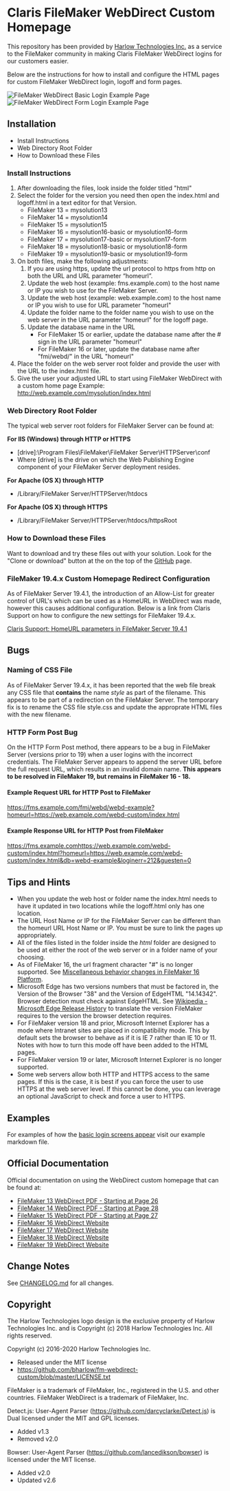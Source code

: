 # Claris FileMaker WebDirect Custom Homepage #

This repository has been provided by [Harlow Technologies Inc.](http://www.harlowtech.com) as a service to the FileMaker community in making Claris FileMaker WebDirect logins for our customers easier.

Below are the instructions for how to install and configure the HTML pages for custom FileMaker WebDirect login, logoff and form pages.

![FileMaker WebDirect Basic Login Example Page](images/fm-example-5.png)
![FileMaker WebDirect Form Login Example Page](images/fm-example-6.png)

## Installation ##

* Install Instructions
* Web Directory Root Folder
* How to Download these Files

### Install Instructions ###

1. After downloading the files, look inside the folder titled "html"
2. Select the folder for the version you need then open the index.html and logoff.html in a text editor for that Version.
    * FileMaker 13 = mysolution13
    * FileMaker 14 = mysolution14
    * FileMaker 15 = mysolution15
    * FileMaker 16 = mysolution16-basic or mysolution16-form
    * FileMaker 17 = mysolution17-basic or mysolution17-form
    * FileMaker 18 = mysolution18-basic or mysolution18-form
    * FileMaker 19 = mysolution19-basic or mysolution19-form
3. On both files, make the following adjustments:
    1. If you are using https, update the url protocol to https from http on both the URL and URL parameter “homeurl”.
    2. Update the web host (example: fms.example.com) to the host name or IP you wish to use for the FileMaker Server.
    3. Update the web host (example: web.example.com) to the host name or IP you wish to use for URL parameter "homeurl"
    4. Update the folder name to the folder name you wish to use on the web server in the URL parameter "homeurl" for the logoff page.
    5. Update the database name in the URL
        * For FileMaker 15 or earlier, update the database name after the # sign in the URL parameter "homeurl"
        * For FileMaker 16 or later, update the database name after "fmi/webd/" in the URL "homeurl"
4. Place the folder on the web server root folder and provide the user with the URL to the index.html file.
5. Give the user your adjusted URL to start using FileMaker WebDirect with a custom home page Example: http://web.example.com/mysolution/index.html

### Web Directory Root Folder ###

The typical web server root folders for FileMaker Server can be found at:

__For IIS (Windows) through HTTP or HTTPS__

* [drive]:\Program Files\FileMaker\FileMaker Server\HTTPServer\conf
* Where [drive] is the drive on which the Web Publishing Engine component of your FileMaker Server deployment resides.

__For Apache (OS X) through HTTP__

* /Library/FileMaker Server/HTTPServer/htdocs

__For Apache (OS X) through HTTPS__

* /Library/FileMaker Server/HTTPServer/htdocs/httpsRoot

### How to Download these Files ###

Want to download and try these files out with your solution. Look for the "Clone or download" button at the on the top of the [GitHub](https://github.com/bharlow/fm-webdirect-custom) page.

### FileMaker 19.4.x Custom Homepage Redirect Configuration ###

As of FileMaker Server 19.4.1, the introduction of an Allow-List for greater control of URL's which can be used as a HomeURL in WebDirect was made, however this causes additional configuration. Below is a link from Claris Support on how to configure the new settings for FileMaker 19.4.x.

[Claris Support: HomeURL parameters in FileMaker Server 19.4.1](https://support.claris.com/s/article/HomeURL-parameters-in-FileMaker-Server-19-4-1)

## Bugs ##

### Naming of CSS File ###

As of FileMaker Server 19.4.x, it has been reported that the web file break any CSS file that **contains** the name _style_ as part of the filename. This appears to be part of a redirection on the FileMaker Server. The temporary fix is to rename the CSS file style.css and update the approprate HTML files with the new filename.

### HTTP Form Post Bug ###

On the HTTP Form Post method, there appears to be a bug in FileMaker Server (versions prior to 19) when a user logins with the incorrect credentials. The FileMaker Server appears to append the server URL before the full request URL, which results in an invalid domain name. **This appears to be resolved in FileMaker 19, but remains in FileMaker 16 - 18.**

#### Example Request URL for HTTP Post to FileMaker ####

https://fms.example.com/fmi/webd/webd-example?homeurl=https://web.example.com/webd-custom/index.html

#### Example Response URL for HTTP Post from FileMaker ####

https://fms.example.comhttps://web.example.com/webd-custom/index.html?homeurl=https://web.example.com/webd-custom/index.html&db=webd-example&loginerr=212&guesten=0

## Tips and Hints ##

* When you update the web host or folder name the index.html needs to have it updated in two locations while the logoff.html only has one location.
* The URL Host Name or IP for the FileMaker Server can be different than the homeurl URL Host Name or IP. You must be sure to link the pages up appropriately.
* All of the files listed in the folder inside the *html* folder are designed to be used at either the root of the web server or in a folder name of your choosing.
* As of FileMaker 16, the url fragment character "#" is no longer supported. See [Miscellaneous behavior changes in FileMaker 16 Platform](http://help.filemaker.com/app/answers/detail/a_id/16316).
* Microsoft Edge has two versions numbers that must be factored in, the Version of the Browser "38" and the Version of EdgeHTML "14.14342". Browser detection must check against EdgeHTML. See [Wikipedia - Microsoft Edge Release History](https://en.wikipedia.org/wiki/Microsoft_Edge#Release_history) to translate the version FileMaker requires to the version the browser detection requires.
* For FileMaker version 18 and prior, Microsoft Internet Explorer has a mode where Intranet sites are placed in compatibility mode. This by default sets the browser to behave as if it is IE 7 rather than IE 10 or 11. Notes with how to turn this mode off have been added to the HTML pages.
* For FileMaker version 19 or later, Microsoft Internet Explorer is no longer supported.
* Some web servers allow both HTTP and HTTPS access to the same pages. If this is the case, it is best if you can force the user to use HTTPS at the web server level. If this cannot be done, you can leverage an optional JavaScript to check and force a user to HTTPS.

## Examples ##

For examples of how the [basic login screens appear](EXAMPLES.md) visit our example markdown file.

## Official Documentation ##

Official documentation on using the WebDirect custom homepage that can be found at:
* [FileMaker 13 WebDirect PDF - Starting at Page 26](https://fmhelp.filemaker.com/docs/13/en/fm13_webdirect_guide.pdf#page=26) 
* [FileMaker 14 WebDirect PDF - Starting at Page 28](https://fmhelp.filemaker.com/docs/14/en/fm14_webdirect_guide.pdf#page=28) 
* [FileMaker 15 WebDirect PDF - Starting at Page 27](https://fmhelp.filemaker.com/docs/15/en/fm15_webdirect_guide.pdf#page=27) 
* [FileMaker 16 WebDirect Website](https://fmhelp.filemaker.com/docs/16/en/fmwd/)
* [FileMaker 17 WebDirect Website](https://fmhelp.filemaker.com/docs/17/en/fmwd/)
* [FileMaker 18 WebDirect Website](https://fmhelp.filemaker.com/docs/18/en/fmwd/)
* [FileMaker 19 WebDirect Website](https://help.claris.com/en/webdirect-guide/)

## Change Notes ##

See [CHANGELOG.md](CHANGELOG.md) for all changes.

## Copyright ##

The Harlow Technologies logo design is the exclusive property of Harlow Technologies Inc. and is Copyright (c) 2018 Harlow Technologies Inc. All rights reserved.

Copyright (c) 2016-2020 Harlow Technologies Inc.

* Released under the MIT license
* https://github.com/bharlow/fm-webdirect-custom/blob/master/LICENSE.txt

FileMaker is a trademark of FileMaker, Inc., registered in the U.S. and other countries. FileMaker WebDirect is a trademark of FileMaker, Inc.

Detect.js: User-Agent Parser (https://github.com/darcyclarke/Detect.js) is Dual licensed under the MIT and GPL licenses.

* Added v1.3
* Removed v2.0

Bowser: User-Agent Parser (https://github.com/lancedikson/bowser) is licensed under the MIT license.

* Added v2.0
* Updated v2.6
